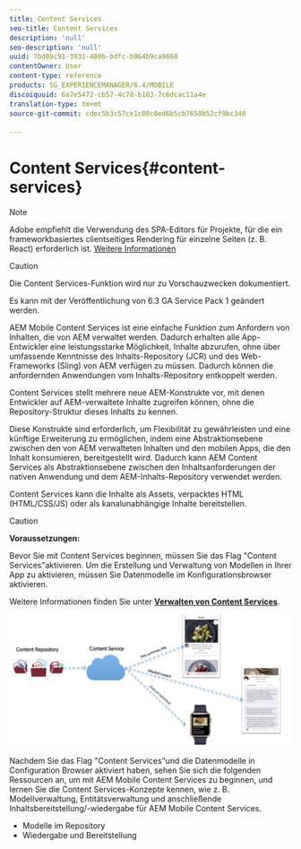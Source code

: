 ```yaml
---
title: Content Services
seo-title: Content Services
description: 'null'
seo-description: 'null'
uuid: 7bd09c91-3931-400b-bdfc-b064b9ca9668
contentOwner: User
content-type: reference
products: SG_EXPERIENCEMANAGER/6.4/MOBILE
discoiquuid: 6a7e5472-cb57-4c78-b183-7c6dcac11a4e
translation-type: tm+mt
source-git-commit: cdec5b3c57ce1c80c0ed6b5cb7650b52cf9bc340

---
```



# Content Services{#content-services}

>[!NOTE]
>
>Adobe empfiehlt die Verwendung des SPA-Editors für Projekte, für die ein frameworkbasiertes clientseitiges Rendering für einzelne Seiten (z. B. React) erforderlich ist. [Weitere Informationen](/help/sites-developing/spa-overview.md)

>[!CAUTION]
>
>Die Content Services-Funktion wird nur zu Vorschauzwecken dokumentiert.
>
>Es kann mit der Veröffentlichung von 6.3 GA Service Pack 1 geändert werden.

AEM Mobile Content Services ist eine einfache Funktion zum Anfordern von Inhalten, die von AEM verwaltet werden. Dadurch erhalten alle App-Entwickler eine leistungsstarke Möglichkeit, Inhalte abzurufen, ohne über umfassende Kenntnisse des Inhalts-Repository (JCR) und des Web-Frameworks (Sling) von AEM verfügen zu müssen. Dadurch können die anfordernden Anwendungen vom Inhalts-Repository entkoppelt werden.

Content Services stellt mehrere neue AEM-Konstrukte vor, mit denen Entwickler auf AEM-verwaltete Inhalte zugreifen können, ohne die Repository-Struktur dieses Inhalts zu kennen.

Diese Konstrukte sind erforderlich, um Flexibilität zu gewährleisten und eine künftige Erweiterung zu ermöglichen, indem eine Abstraktionsebene zwischen den von AEM verwalteten Inhalten und den mobilen Apps, die den Inhalt konsumieren, bereitgestellt wird. Dadurch kann AEM Content Services als Abstraktionsebene zwischen den Inhaltsanforderungen der nativen Anwendung und dem AEM-Inhalts-Repository verwendet werden.

Content Services kann die Inhalte als Assets, verpacktes HTML (HTML/CSS/JS) oder als kanalunabhängige Inhalte bereitstellen.

>[!CAUTION]
>
>**Voraussetzungen:**
>
>Bevor Sie mit Content Services beginnen, müssen Sie das Flag &quot;Content Services&quot;aktivieren. Um die Erstellung und Verwaltung von Modellen in Ihrer App zu aktivieren, müssen Sie Datenmodelle im Konfigurationsbrowser aktivieren.
>
>Weitere Informationen finden Sie unter **[Verwalten von Content Services](/help/mobile/developing-content-services.md)**.

![chlimage_1-143](assets/chlimage_1-143.png)

Nachdem Sie das Flag &quot;Content Services&quot;und die Datenmodelle in Configuration Browser aktiviert haben, sehen Sie sich die folgenden Ressourcen an, um mit AEM Mobile Content Services zu beginnen, und lernen Sie die Content Services-Konzepte kennen, wie z. B. Modellverwaltung, Entitätsverwaltung und anschließende Inhaltsbereitstellung/-wiedergabe für AEM Mobile Content Services.

* Modelle im Repository
* Wiedergabe und Bereitstellung

